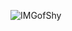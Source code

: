![IMGofShy](https://user-images.githubusercontent.com/60791313/153122551-03587466-723b-4bae-b2d8-3ba2aea918f3.jpg)
